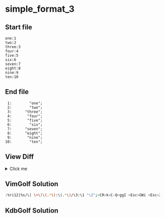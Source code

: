 # simple_format_3
## Start file
```
one:1
two:2
three:3
four:4
five:5
six:6
seven:7
eight:8
nine:9
ten:10
```
## End file
```
 1:        "one";
 2:        "two";
 3:      "three";
 4:       "four";
 5:       "five";
 6:        "six";
 7:      "seven";
 8:      "eight";
 9:       "nine";
10:        "ten";
```
## View Diff
<details><summary>Click me</summary>

```
1,10c1,10
< one:1
< two:2
< three:3
< four:4
< five:5
< six:6
< seven:7
< eight:8
< nine:9
< ten:10
---
>  1:        "one";
>  2:        "two";
>  3:      "three";
>  4:       "four";
>  5:       "five";
>  6:        "six";
>  7:      "seven";
>  8:      "eight";
>  9:       "nine";
> 10:        "ten";
```
</details>

## VimGolf Solution
```sh
:%ri12|%s/\( \+\)\(.*\):\(.*\)/\3:\1 "\2";<CR>k<C-Q>ggI <Esc>GWi <Esc>ZZ
```
## KdbGolf Solution
```q

```
